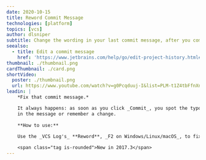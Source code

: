 ```yaml
---
date: 2020-10-15
title: Reword Commit Message
technologies: [platform]
topics: [vcs]
author: dlsniper
subtitle: Change the wording in your last commit message, after you committed.
seealso:
  - title: Edit a commit message
    href: 'https://www.jetbrains.com/help/go/edit-project-history.html#reword-commit'
thumbnail: ./thumbnail.png
cardThumbnail: ./card.png
shortVideo:
  poster: ./thumbnail.png
  url: https://www.youtube.com/watch?v=g0Pcqduuj-I&list=PLM-t1Z4tbFfnXnghmtk6WVz10_pivOw25&index=34&t=0s
leadin: |
    *Fix that commit message.*

    It always happens: as soon as you click _Commit_, you spot the typo
    in the message or remember a change.
    
    **How to use:**
    
    Use the _VCS Log's_ **Reword**, _F2 on Windows/Linux/macOS_, to fix it.

    <span class="tag is-rounded">New in 2017.3</span>
---
```

